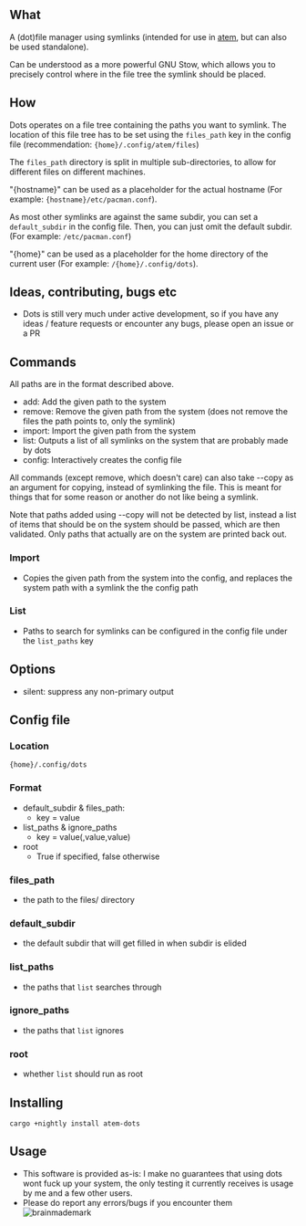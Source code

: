 ## What
A (dot)file manager using symlinks (intended for use in [atem](https://github.com/jullanggit/atem), but can also be used standalone).

Can be understood as a more powerful GNU Stow, which allows you to precisely control where in the file tree the symlink should be placed.

## How
Dots operates on a file tree containing the paths you want to symlink.
The location of this file tree has to be set using the `files_path` key in the config file (recommendation: `{home}/.config/atem/files`)

The `files_path` directory is split in multiple sub-directories, to allow for different files on different machines.

"{hostname}" can be used as a placeholder for the actual hostname (For example: `{hostname}/etc/pacman.conf`).

As most other symlinks are against the same subdir, you can set a `default_subdir` in the config file.
Then, you can just omit the default subdir. (For example: `/etc/pacman.conf`)

"{home}" can be used as a placeholder for the home directory of the current user (For example: `/{home}/.config/dots`).

## Ideas, contributing, bugs etc
- Dots is still very much under active development, so if you have any ideas / feature requests or encounter any bugs, please open an issue or a PR

## Commands
All paths are in the format described above.

- add:     Add the given path to the system
- remove:  Remove the given path from the system (does not remove the files the path points to, only the symlink)
- import:  Import the given path from the system
- list:    Outputs a list of all symlinks on the system that are probably made by dots
- config:  Interactively creates the config file

All commands (except remove, which doesn't care) can also take --copy as an argument for copying, instead of symlinking the file. This is meant for things that for some reason or another do not like being a symlink.

Note that paths added using --copy will not be detected by list, instead a list of items that should be on the system should be passed, which are then validated. Only paths that actually are on the system are printed back out.

### Import
- Copies the given path from the system into the config, and replaces the system path with a symlink the the config path

### List
- Paths to search for symlinks can be configured in the config file under the `list_paths` key

## Options
- silent: suppress any non-primary output

## Config file
### Location
`{home}/.config/dots`
### Format
- default_subdir & files_path:
  - key = value
- list_paths & ignore_paths
  - key = value(,value,value)
- root
  - True if specified, false otherwise

### files_path
- the path to the files/ directory
### default_subdir
- the default subdir that will get filled in when subdir is elided
### list_paths
- the paths that `list` searches through
### ignore_paths
- the paths that `list` ignores
### root
- whether `list` should run as root

## Installing
`cargo +nightly install atem-dots`

## Usage
- This software is provided as-is: I make no guarantees that using dots wont fuck up your system, the only testing it currently receives is usage by me and a few other users.
- Please do report any errors/bugs if you encounter them
![brainmademark](https://brainmade.org/black-logo.svg)
